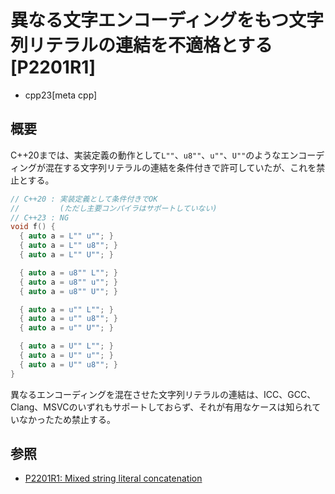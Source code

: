 # 異なる文字エンコーディングをもつ文字列リテラルの連結を不適格とする [P2201R1]
* cpp23[meta cpp]

## 概要
C++20までは、実装定義の動作として`L""`、`u8""`、`u""`、`U""`のようなエンコーディングが混在する文字列リテラルの連結を条件付きで許可していたが、これを禁止とする。

```cpp
// C++20 : 実装定義として条件付きでOK
//         (ただし主要コンパイラはサポートしていない)
// C++23 : NG
void f() {
  { auto a = L"" u""; }
  { auto a = L"" u8""; }
  { auto a = L"" U""; }

  { auto a = u8"" L""; }
  { auto a = u8"" u""; }
  { auto a = u8"" U""; }

  { auto a = u"" L""; }
  { auto a = u"" u8""; }
  { auto a = u"" U""; }

  { auto a = U"" L""; }
  { auto a = U"" u""; }
  { auto a = U"" u8""; }
}
```

異なるエンコーディングを混在させた文字列リテラルの連結は、ICC、GCC、Clang、MSVCのいずれもサポートしておらず、それが有用なケースは知られていなかったため禁止する。


## 参照
- [P2201R1: Mixed string literal concatenation](https://www.open-std.org/jtc1/sc22/wg21/docs/papers/2021/p2201r1.html)

